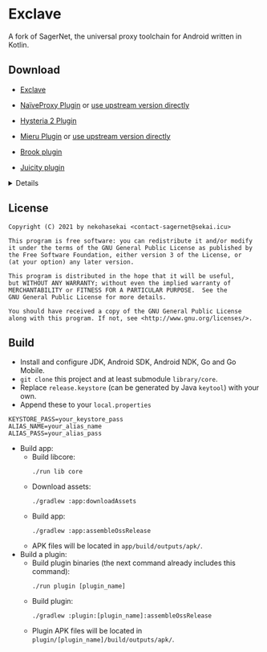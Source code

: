 # Exclave

A fork of SagerNet, the universal proxy toolchain for Android written in Kotlin.

## Download

- [Exclave](https://github.com/dyhkwong/Exclave/releases/latest)

- [NaïveProxy Plugin](https://github.com/dyhkwong/Exclave/releases?q=naive-plugin) or [use upstream version directly](https://github.com/klzgrad/naiveproxy/releases)

- [Hysteria 2 Plugin](https://github.com/dyhkwong/Exclave/releases?q=hysteria-plugin-2)

- [Mieru Plugin](https://github.com/dyhkwong/Exclave/releases?q=mieru-plugin-3) or [use upstream version directly](https://github.com/enfein/NekoBoxPlugins/releases)

- [Brook plugin](https://github.com/dyhkwong/Exclave/releases?q=brook-plugin)

- [Juicity plugin](https://github.com/dyhkwong/Exclave/releases?q=juicity-plugin)

<details>

  - [TUIC v5 plugin](https://github.com/dyhkwong/Exclave/releases/tag/tuic-plugin-1.0.0-1)

  - [TUIC v4 plugin](https://github.com/dyhkwong/Exclave/releases/tag/tuic-plugin-0.8.5-1)

  - [Hysteria 1 Plugin](https://github.com/dyhkwong/Exclave/releases/tag/hysteria-plugin-1.3.5-1)

  - [Mieru Plugin, version 2](https://github.com/dyhkwong/Exclave/releases/tag/mieru-plugin-2.7.0-1)

  - [Mieru Plugin, version 1](https://github.com/dyhkwong/Exclave/releases/tag/mieru-plugin-1.15.1-1)

  - [Trojan-Go Plugin](https://github.com/dyhkwong/Exclave/releases/tag/trojan-go-plugin-0.10.6-1)

  - [ShadowTLS plugin](https://github.com/dyhkwong/Exclave/releases/tag/shadowtls-plugin-0.2.25-1) (must be used with chain proxy)

</details>

## License

```
Copyright (C) 2021 by nekohasekai <contact-sagernet@sekai.icu>

This program is free software: you can redistribute it and/or modify
it under the terms of the GNU General Public License as published by
the Free Software Foundation, either version 3 of the License, or
(at your option) any later version.

This program is distributed in the hope that it will be useful,
but WITHOUT ANY WARRANTY; without even the implied warranty of
MERCHANTABILITY or FITNESS FOR A PARTICULAR PURPOSE.  See the
GNU General Public License for more details.

You should have received a copy of the GNU General Public License
along with this program. If not, see <http://www.gnu.org/licenses/>.
```

## Build
- Install and configure JDK, Android SDK, Android NDK, Go and Go Mobile.
- `git clone` this project and at least submodule `library/core`.
- Replace `release.keystore` (can be generated by Java `keytool`) with your own.
- Append these to your `local.properties`
```
KEYSTORE_PASS=your_keystore_pass
ALIAS_NAME=your_alias_name
ALIAS_PASS=your_alias_pass
```
- Build app:
  - Build libcore:
    ```
    ./run lib core
    ```
  - Download assets:
    ```
    ./gradlew :app:downloadAssets
    ```
  - Build app:
    ```
    ./gradlew :app:assembleOssRelease
    ```
  - APK files will be located in `app/build/outputs/apk/`.
- Build a plugin:
  - Build plugin binaries (the next command already includes this command):
    ```
    ./run plugin [plugin_name]
    ```
  - Build plugin:
    ```
    ./gradlew :plugin:[plugin_name]:assembleOssRelease
    ```
  - Plugin APK files will be located in `plugin/[plugin_name]/build/outputs/apk/`.
